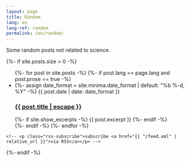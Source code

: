 ```yaml
---
layout: page
title: Random
lang: en
lang-ref: random
permalink: /en/random/
---
```


Some random posts not related to science.

<div class="home">

  {%- if site.posts.size > 0 -%}
    <ul class="posts-list">
      {%- for post in site.posts -%}
      {%- if post.lang == page.lang and post.prose == true -%}
      <li>
        {%- assign date_format = site.minima.date_format | default: "%b %-d, %Y" -%}
        <span class="post-meta">{{ post.date | date: date_format }}</span>
        <h3>
          <a class="post-link" href="{{ post.url | relative_url }}">
            {{ post.title | escape }}
          </a>
        </h3>
        {%- if site.show_excerpts -%}
          {{ post.excerpt }}
        {%- endif -%}
      </li>
      {%- endif -%}
      {%- endfor -%}
    </ul>

    <!-- <p class="rss-subscribe">subscribe <a href="{{ "/feed.xml" | relative_url }}">via RSS</a></p> -->
  {%- endif -%}

</div>
